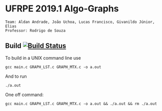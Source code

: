 # UFRPE 2019.1 Algo-Graphs

```
Team: Aldan Andrade, João Uchoa, Lucas Francisco, Givanildo Júnior, Elias
Professor: Rodrigo de Souza
```

## Build [![Build Status](https://travis-ci.org/JampaUchoa/GRAPH-ALG-BCC.svg?branch=master)](https://travis-ci.org/JampaUchoa/GRAPH-ALG-BCC)

To build in a UNIX command line use 
```
gcc main.c GRAPH_LST.c GRAPH_MTX.c -o a.out
```

And to run

```
./a.out    
```

One off command:

```
gcc main.c GRAPH_LST.c GRAPH_MTX.c -o a.out && ./a.out && rm ./a.out
```
